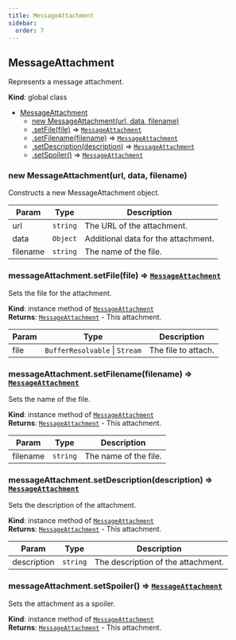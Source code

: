```yaml
---
title: MessageAttachment
sidebar:
  order: 7
---
```




## MessageAttachment
Represents a message attachment.

**Kind**: global class  

* [MessageAttachment](#MessageAttachment)
    * [new MessageAttachment(url, data, filename)](#new_MessageAttachment_new)
    * [.setFile(file)](#MessageAttachment+setFile) ⇒ [<code>MessageAttachment</code>](#MessageAttachment)
    * [.setFilename(filename)](#MessageAttachment+setFilename) ⇒ [<code>MessageAttachment</code>](#MessageAttachment)
    * [.setDescription(description)](#MessageAttachment+setDescription) ⇒ [<code>MessageAttachment</code>](#MessageAttachment)
    * [.setSpoiler()](#MessageAttachment+setSpoiler) ⇒ [<code>MessageAttachment</code>](#MessageAttachment)

<a name="new_MessageAttachment_new"></a>

### new MessageAttachment(url, data, filename)
Constructs a new MessageAttachment object.


| Param | Type | Description |
| --- | --- | --- |
| url | <code>string</code> | The URL of the attachment. |
| data | <code>Object</code> | Additional data for the attachment. |
| filename | <code>string</code> | The name of the file. |

<a name="MessageAttachment+setFile"></a>

### messageAttachment.setFile(file) ⇒ [<code>MessageAttachment</code>](#MessageAttachment)
Sets the file for the attachment.

**Kind**: instance method of [<code>MessageAttachment</code>](#MessageAttachment)  
**Returns**: [<code>MessageAttachment</code>](#MessageAttachment) - This attachment.  

| Param | Type | Description |
| --- | --- | --- |
| file | <code>BufferResolvable</code> \| <code>Stream</code> | The file to attach. |

<a name="MessageAttachment+setFilename"></a>

### messageAttachment.setFilename(filename) ⇒ [<code>MessageAttachment</code>](#MessageAttachment)
Sets the name of the file.

**Kind**: instance method of [<code>MessageAttachment</code>](#MessageAttachment)  
**Returns**: [<code>MessageAttachment</code>](#MessageAttachment) - This attachment.  

| Param | Type | Description |
| --- | --- | --- |
| filename | <code>string</code> | The name of the file. |

<a name="MessageAttachment+setDescription"></a>

### messageAttachment.setDescription(description) ⇒ [<code>MessageAttachment</code>](#MessageAttachment)
Sets the description of the attachment.

**Kind**: instance method of [<code>MessageAttachment</code>](#MessageAttachment)  
**Returns**: [<code>MessageAttachment</code>](#MessageAttachment) - This attachment.  

| Param | Type | Description |
| --- | --- | --- |
| description | <code>string</code> | The description of the attachment. |

<a name="MessageAttachment+setSpoiler"></a>

### messageAttachment.setSpoiler() ⇒ [<code>MessageAttachment</code>](#MessageAttachment)
Sets the attachment as a spoiler.

**Kind**: instance method of [<code>MessageAttachment</code>](#MessageAttachment)  
**Returns**: [<code>MessageAttachment</code>](#MessageAttachment) - This attachment.  
